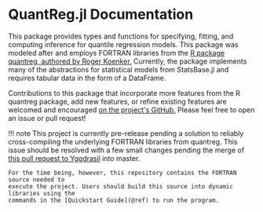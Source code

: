 # QuantReg.jl Documentation

This package provides types and functions for specifying, fitting, and computing inference
for quantile regression models. This package was modeled after and employs FORTRAN libraries
from the [R package quantreg, authored by Roger Koenker.](https://cran.r-project.org/web/packages/quantreg/index.html) 
Currently, the package implements many of the abstractions for statistical models from 
StatsBase.jl and requires tabular data in the form of a DataFrame.

Contributions to this package that incorporate more features from the R quantreg package,
add new features, or refine existing features are welcomed and encouraged
[on the project's GitHub.](https://github.com/fogarty-ben/QuantReg.jl) Please feel free to
open an issue or pull request!

!!! note
    This project is currently pre-release pending a solution to reliably cross-compiling
    the underlying FORTRAN libraries from quantreg. This issue should be resolved with a
    few small changes pending the merge of
    [this pull request to Yggdrasil](https://github.com/JuliaPackaging/Yggdrasil/pull/683)
    into master.
    
    For the time being, however, this repository contains the FORTRAN source needed to
    execute the project. Users should build this source into dynamic libraries using the
    commands in the [Quickstart Guide](@ref) to run the program.
